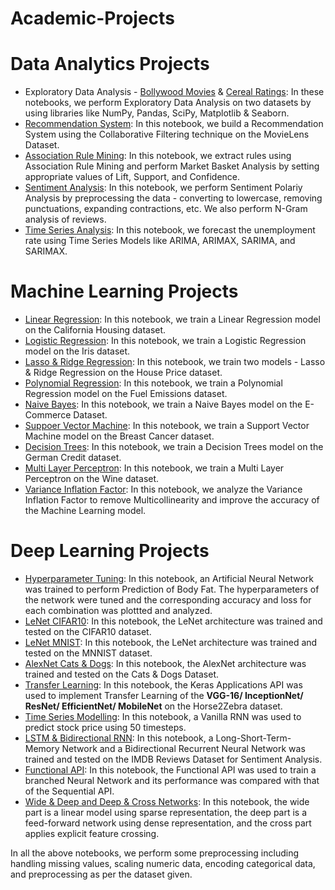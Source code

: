 # Academic-Projects

# Data Analytics Projects

- Exploratory Data Analysis - [Bollywood Movies](DataAnalyticsProjects/BollywoodMovieAnalysis.ipynb) & [Cereal Ratings](DataAnalyticsProjects/CerealRatingAnalysis.ipynb): In these notebooks, we perform Exploratory Data Analysis on two datasets by using libraries like NumPy, Pandas, SciPy, Matplotlib & Seaborn.
- [Recommendation System](DataAnalyticsProjects/CollaborativeFiltering.ipynb): In this notebook, we build a Recommendation System using the Collaborative Filtering technique on the MovieLens Dataset.
- [Association Rule Mining](DataAnalyticsProjects/MarketBasketAnalysis.ipynb): In this notebook, we extract rules using Association Rule Mining and perform Market Basket Analysis by setting appropriate values of Lift, Support, and Confidence.
- [Sentiment Analysis](DataAnalyticsProjects/SentimentAnalysis_NGrams.ipynb): In this notebook, we perform Sentiment Polariy Analysis by preprocessing the data - converting to lowercase, removing punctuations, expanding contractions, etc. We also perform N-Gram analysis of reviews.
- [Time Series Analysis](DataAnalyticsProjects/TimeSeriesAnalysis.ipynb): In this notebook, we forecast the unemployment rate using Time Series Models like ARIMA, ARIMAX, SARIMA, and SARIMAX.


# Machine Learning Projects

- [Linear Regression](MachineLearningProjects/LinearRegression.ipynb): In this notebook, we train a Linear Regression model on the California Housing dataset.
- [Logistic Regression](MachineLearningProjects/LogisticRegression.ipynb): In this notebook, we train a Logistic Regression model on the Iris dataset.
- [Lasso & Ridge Regression](MachineLearningProjects/RidgeLassoRegression.ipynb): In this notebook, we train two models - Lasso & Ridge Regression on the House Price dataset.
- [Polynomial Regression](MachineLearningProjects/PolynomialRegression.ipynb): In this notebook, we train a Polynomial Regression model on the Fuel Emissions dataset.
- [Naive Bayes](MachineLearningProjects/NaiveBayes.ipynb): In this notebook, we train a Naive Bayes model on the E-Commerce Dataset.
- [Suppoer Vector Machine](MachineLearningProjects/SupportVectorMachine.ipynb): In this notebook, we train a Support Vector Machine model on the Breast Cancer dataset.
- [Decision Trees](MachineLearningProjects/DecisionTrees.ipynb): In this notebook, we train a Decision Trees model on the German Credit dataset.
- [Multi Layer Perceptron](MachineLearningProjects/MultiLayerPerceptron.ipynb): In this notebook, we train a Multi Layer Perceptron on the Wine dataset.
- [Variance Inflation Factor](MachineLearningProjects/VarianceInflationFactor.ipynb): In this notebook, we analyze the Variance Inflation Factor to remove Multicollinearity and improve the accuracy of the Machine Learning model.

# Deep Learning Projects

- [Hyperparameter Tuning](DeepLearningProjects/HyperparameterTuning.ipynb): In this notebook, an Artificial Neural Network was trained to perform Prediction of Body Fat. The hyperparameters
of the network were tuned and the corresponding accuracy and loss for each combination was plottted and analyzed.
- [LeNet CIFAR10](DeepLearningProjects/LeNet_CIFAR10.ipynb): In this notebook, the LeNet architecture was trained and tested on the CIFAR10 dataset.
- [LeNet MNIST](DeepLearningProjects/LeNet_MNIST.ipynb): In this notebook, the LeNet architecture was trained and tested on the MNNIST dataset.
- [AlexNet Cats & Dogs](DeepLearningProjects/AlexNet_Cats&Dogs.ipynb): In this notebook, the AlexNet architecture was trained and tested on the Cats & Dogs Dataset.
- [Transfer Learning](DeepLearningProjects/VGG16_InceptionNet_ResNet_EfficientNet_MobileNet_Horse2Zebra.ipynb): In this notebook, the Keras Applications
API was used to implement Transfer Learning of the **VGG-16/ InceptionNet/ ResNet/ EfficientNet/ MobileNet** on the Horse2Zebra dataset.
- [Time Series Modelling](DeepLearningProjects/TimeSeriesModelling.ipynb): In this notebook, a Vanilla RNN was used to predict stock price using 50 timesteps.
- [LSTM & Bidirectional RNN](DeepLearningProjects/LSTM_BidirectionalRNN.ipynb): In this notebook, a Long-Short-Term-Memory Network and a Bidirectional Recurrent Neural Network was trained
and tested on the IMDB Reviews Dataset for Sentiment Analysis.
- [Functional API](DeepLearningProjects/FunctionalAPI.ipynb): In this notebook, the Functional API was used to train a branched Neural Network and its performance was compared with that of
the Sequential API.
- [Wide & Deep and Deep & Cross Networks](DeepLearningProjects/WideDeepCrossNetworks.ipynb): In this notebook, the wide part is a linear model using sparse representation, 
the deep part is a feed-forward network using dense representation, and the cross part applies explicit feature crossing.


In all the above notebooks, we perform some preprocessing including handling missing values, scaling numeric data, encoding categorical data, and preprocessing as per the dataset given.
